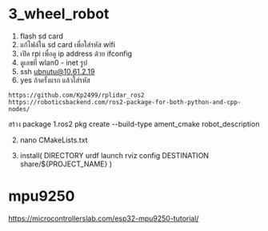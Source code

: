 # 3_wheel_robot

1. flash sd card
2. แก้ไฟล์ใน sd card เพื่อใส่รหัส wifi
3. เปิด rpi เพื่อดู ip address ด้วย ifconfig
4. ดูเลขที่ wlan0 - inet รูป
5. ssh ubnutu@10.61.2.19
6. yes ถ้าครั้งแรก แล้วใส่รหัส

``` https://github.com/Kp2499/rplidar_ros2 ```
```https://roboticsbackend.com/ros2-package-for-both-python-and-cpp-nodes/```

สร้าง package
1.ros2 pkg create --build-type ament_cmake robot_description

2. nano CMakeLists.txt 

3. install(
  DIRECTORY urdf launch rviz config
  DESTINATION share/${PROJECT_NAME}
)

# mpu9250

https://microcontrollerslab.com/esp32-mpu9250-tutorial/
